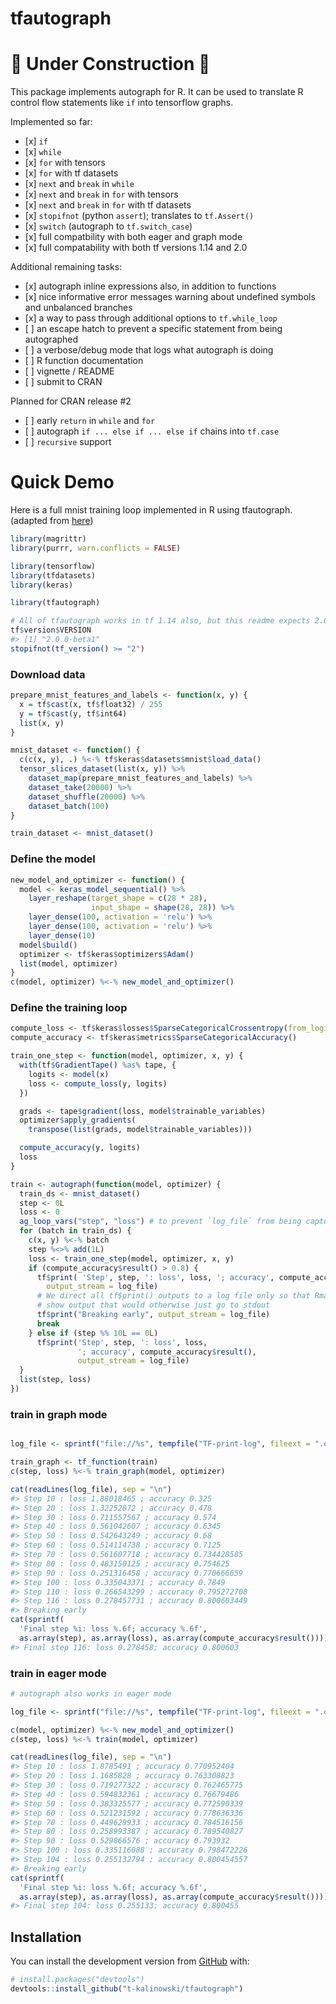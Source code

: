 
<!-- README.md is generated from README.Rmd. Please edit that file -->

# tfautograph

# :construction: **Under Construction** :construction:

<!-- badges: start -->

<!-- badges: end -->

This package implements autograph for R. It can be used to translate R
control flow statements like `if` into tensorflow graphs.

Implemented so far:

  - \[x\] `if`
  - \[x\] `while`
  - \[x\] `for` with tensors
  - \[x\] `for` with tf datasets
  - \[x\] `next` and `break` in `while`
  - \[x\] `next` and `break` in `for` with tensors
  - \[x\] `next` and `break` in `for` with tf datasets
  - \[x\] `stopifnot` (python `assert`); translates to `tf.Assert()`
  - \[x\] `switch` (autograph to `tf.switch_case`)
  - \[x\] full compatbility with both eager and graph mode
  - \[x\] full compatability with both tf versions 1.14 and 2.0

Additional remaining tasks:

  - \[x\] autograph inline expressions also, in addition to functions
  - \[x\] nice informative error messages warning about undefined
    symbols and unbalanced branches
  - \[x\] a way to pass through additional options to `tf.while_loop`
  - \[ \] an escape hatch to prevent a specific statement from being
    autographed
  - \[ \] a verbose/debug mode that logs what autograph is doing
  - \[ \] R function documentation
  - \[ \] vignette / README
  - \[ \] submit to CRAN

Planned for CRAN release \#2

  - \[ \] early `return` in `while` and `for`
  - \[ \] autograph `if ... else if ... else if` chains into `tf.case`
  - \[ \] `recursive` support

# Quick Demo

Here is a full mnist training loop implemented in R using tfautograph.
(adapted from [here](https://www.tensorflow.org/beta/guide/autograph))

``` r
library(magrittr)
library(purrr, warn.conflicts = FALSE)

library(tensorflow)
library(tfdatasets)
library(keras)

library(tfautograph)

# All of tfautograph works in tf 1.14 also, but this readme expects 2.0.
tf$version$VERSION
#> [1] "2.0.0-beta1"
stopifnot(tf_version() >= "2")
```

### Download data

``` r
prepare_mnist_features_and_labels <- function(x, y) {
  x = tf$cast(x, tf$float32) / 255
  y = tf$cast(y, tf$int64)
  list(x, y)
}

mnist_dataset <- function() {
  c(c(x, y), .) %<-% tf$keras$datasets$mnist$load_data()
  tensor_slices_dataset(list(x, y)) %>%
    dataset_map(prepare_mnist_features_and_labels) %>%
    dataset_take(20000) %>%
    dataset_shuffle(20000) %>%
    dataset_batch(100)
}

train_dataset <- mnist_dataset()
```

### Define the model

``` r
new_model_and_optimizer <- function() {
  model <- keras_model_sequential() %>%
    layer_reshape(target_shape = c(28 * 28),
                  input_shape = shape(28, 28)) %>%
    layer_dense(100, activation = 'relu') %>%
    layer_dense(100, activation = 'relu') %>%
    layer_dense(10)
  model$build()
  optimizer <- tf$keras$optimizers$Adam()
  list(model, optimizer)
}
c(model, optimizer) %<-% new_model_and_optimizer()
```

### Define the training loop

``` r
compute_loss <- tf$keras$losses$SparseCategoricalCrossentropy(from_logits = TRUE)
compute_accuracy <- tf$keras$metrics$SparseCategoricalAccuracy()

train_one_step <- function(model, optimizer, x, y) {
  with(tf$GradientTape() %as% tape, {
    logits <- model(x)
    loss <- compute_loss(y, logits)
  })

  grads <- tape$gradient(loss, model$trainable_variables)
  optimizer$apply_gradients(
    transpose(list(grads, model$trainable_variables)))

  compute_accuracy(y, logits)
  loss
}

train <- autograph(function(model, optimizer) {
  train_ds <- mnist_dataset()
  step <- 0L
  loss <- 0
  ag_loop_vars("step", "loss") # to prevent `log_file` from being captured
  for (batch in train_ds) {
    c(x, y) %<-% batch
    step %<>% add(1L)
    loss <- train_one_step(model, optimizer, x, y)
    if (compute_accuracy$result() > 0.8) {
      tf$print( 'Step', step, ': loss', loss, '; accuracy', compute_accuracy$result(),
        output_stream = log_file)
      # We direct all tf$print() outputs to a log file only so that Rmarkdown can
      # show output that would otherwise just go to stdout
      tf$print("Breaking early", output_stream = log_file)
      break
    } else if (step %% 10L == 0L)
      tf$print('Step', step, ': loss', loss,
               '; accuracy', compute_accuracy$result(), 
               output_stream = log_file)
  }
  list(step, loss)
})
```

### train in graph mode

``` r

log_file <- sprintf("file://%s", tempfile("TF-print-log", fileext = ".out"))

train_graph <- tf_function(train)
c(step, loss) %<-% train_graph(model, optimizer)

cat(readLines(log_file), sep = "\n")
#> Step 10 : loss 1.88018465 ; accuracy 0.325
#> Step 20 : loss 1.32252872 ; accuracy 0.478
#> Step 30 : loss 0.711557567 ; accuracy 0.574
#> Step 40 : loss 0.561042607 ; accuracy 0.6345
#> Step 50 : loss 0.542643249 ; accuracy 0.68
#> Step 60 : loss 0.514114738 ; accuracy 0.7125
#> Step 70 : loss 0.561607718 ; accuracy 0.734428585
#> Step 80 : loss 0.483150125 ; accuracy 0.754625
#> Step 90 : loss 0.251316458 ; accuracy 0.770666659
#> Step 100 : loss 0.335043371 ; accuracy 0.7849
#> Step 110 : loss 0.266543299 ; accuracy 0.795272708
#> Step 116 : loss 0.278457731 ; accuracy 0.800603449
#> Breaking early
cat(sprintf(
  'Final step %i: loss %.6f; accuracy %.6f',
  as.array(step), as.array(loss), as.array(compute_accuracy$result())))
#> Final step 116: loss 0.278458; accuracy 0.800603
```

### train in eager mode

``` r
# autograph also works in eager mode

log_file <- sprintf("file://%s", tempfile("TF-print-log", fileext = ".out"))

c(model, optimizer) %<-% new_model_and_optimizer()
c(step, loss) %<-% train(model, optimizer)

cat(readLines(log_file), sep = "\n")
#> Step 10 : loss 1.8785491 ; accuracy 0.770952404
#> Step 20 : loss 1.1685828 ; accuracy 0.763308823
#> Step 30 : loss 0.719277322 ; accuracy 0.762465775
#> Step 40 : loss 0.594832361 ; accuracy 0.76679486
#> Step 50 : loss 0.383325577 ; accuracy 0.772590339
#> Step 60 : loss 0.521231592 ; accuracy 0.778636336
#> Step 70 : loss 0.449629933 ; accuracy 0.784516156
#> Step 80 : loss 0.258993387 ; accuracy 0.789540827
#> Step 90 : loss 0.529866576 ; accuracy 0.793932
#> Step 100 : loss 0.335116088 ; accuracy 0.798472226
#> Step 104 : loss 0.255132794 ; accuracy 0.800454557
#> Breaking early
cat(sprintf(
  'Final step %i: loss %.6f; accuracy %.6f',
  as.array(step), as.array(loss), as.array(compute_accuracy$result())))
#> Final step 104: loss 0.255133; accuracy 0.800455
```

## Installation

You can install the development version from
[GitHub](https://github.com/) with:

``` r
# install.packages("devtools")
devtools::install_github("t-kalinowski/tfautograph")
```
